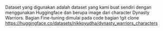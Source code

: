 Dataset yang digunakan adalah dataset yang kami buat sendiri dengan menggunakan Huggingface dan berupa image dari character Dynasty Warriors. Bagian Fine-tuning dimulai pada code bagian !git clone https://huggingface.co/datasets/nikkoyudha/dynasty_warriors_characters 
